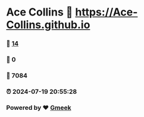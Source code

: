# Ace Collins :link: https://Ace-Collins.github.io 
### :page_facing_up: [14](https://Ace-Collins.github.io/tag.html) 
### :speech_balloon: 0 
### :hibiscus: 7084 
### :alarm_clock: 2024-07-19 20:55:28 
### Powered by :heart: [Gmeek](https://github.com/Meekdai/Gmeek)
